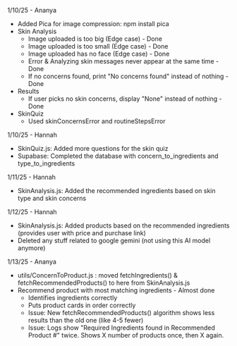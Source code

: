 1/10/25 - Ananya
- Added Pica for image compression: npm install pica
- Skin Analysis
    - Image uploaded is too big (Edge case) - Done
    - Image uploaded is too small (Edge case) - Done
    - Image uploaded has no face (Edge case) - Done
    - Error & Analyzing skin messages never appear at the same time - Done
    - If no concerns found, print "No concerns found" instead of nothing - Done
- Results
    - If user picks no skin concerns, display "None" instead of nothing - Done
- SkinQuiz
    - Used skinConcernsError and routineStepsError

1/10/25 - Hannah
- SkinQuiz.js: Added more questions for the skin quiz
- Supabase: Completed the database with concern_to_ingredients and type_to_ingredients

1/11/25 - Hannah
- SkinAnalysis.js: Added the recommended ingredients based on skin type and skin concerns

1/12/25 - Hannah
- SkinAnalysis.js: Added products based on the recommended ingredients (provides user with price and purchase link)
- Deleted any stuff related to google gemini (not using this AI model anymore)

1/13/25 - Ananya
- utils/ConcernToProduct.js : moved fetchIngredients() & fetchRecommendedProducts() to here from SkinAnalysis.js
- Recommend product with most matching ingredients - Almost done
    - Identifies ingredients correctly
    - Puts product cards in order correctly
    - Issue: New fetchRecommendedProducts() algorithm shows less results than the old one (like 4-5 fewer)
    - Issue: Logs show "Required Ingredients found in Recommended Product #" twice. Shows X number of products once, then X again. 